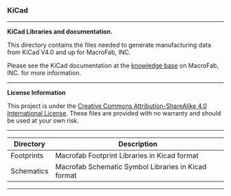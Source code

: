 ### KiCad
***
**KiCad Libraries and documentation.**

This directory contains the files needed to generate manufacturing data from KiCad V4.0 and up for MacroFab, INC.

Please see the KiCad documentation at the [knowledge base](https://beta.macrofab.net/help/kpdink) on MacroFab, INC. for more information. 

***
**License Information**

This project is under the [Creative Commons Attribution-ShareAlike 4.0 International License](LICENSE.md). These files are provided with no warranty and should be used at your own risk. 

***
| Directory | Description |
|---|---|
| Footprints | Macrofab Footprint Libraries in Kicad format | 
| Schematics | Macrofab Schematic Symbol Libraries in Kicad format |


***